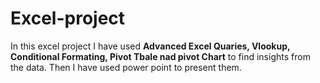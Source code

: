 # Excel-project
In this excel project I have used **Advanced Excel Quaries, Vlookup, Conditional Formating, Pivot Tbale nad pivot Chart** to find insights from the data. Then I have used power point to present them.

